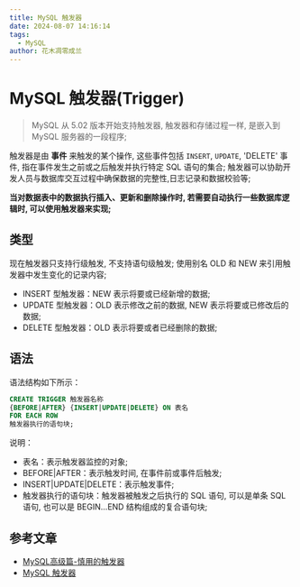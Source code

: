 ```yaml
---
title: MySQL 触发器
date: 2024-08-07 14:16:14
tags: 
  - MySQL
author: 花木凋零成兰
---
```


# MySQL 触发器(Trigger)

> MySQL 从 5.02 版本开始支持触发器, 触发器和存储过程一样, 是嵌入到 MySQL 服务器的一段程序;

触发器是由 **事件** 来触发的某个操作, 这些事件包括 `INSERT`, `UPDATE`, 'DELETE' 事件, 指在事件发生之前或之后触发并执行特定 SQL 语句的集合; 触发器可以协助开发人员与数据库交互过程中确保数据的完整性,日志记录和数据校验等;

**当对数据表中的数据执行插入、更新和删除操作时, 若需要自动执行一些数据库逻辑时, 可以使用触发器来实现;**

## 类型

现在触发器只支持行级触发, 不支持语句级触发; 使用别名 OLD 和 NEW 来引用触发器中发生变化的记录内容;

- INSERT 型触发器：NEW 表示将要或已经新增的数据;
- UPDATE 型触发器：OLD 表示修改之前的数据, NEW 表示将要或已修改后的数据;
- DELETE 型触发器：OLD 表示将要或者已经删除的数据;

## 语法

语法结构如下所示：

```sql
CREATE TRIGGER 触发器名称 
{BEFORE|AFTER} {INSERT|UPDATE|DELETE} ON 表名 
FOR EACH ROW 
触发器执行的语句块;
```
说明：

- 表名：表示触发器监控的对象;
- BEFORE|AFTER：表示触发时间, 在事件前或事件后触发;
- INSERT|UPDATE|DELETE：表示触发事件;
- 触发器执行的语句块：触发器被触发之后执行的 SQL 语句, 可以是单条 SQL 语句, 也可以是 BEGIN...END 结构组成的复合语句块;

## 参考文章

- [MySQL高级篇-慎用的触发器](https://cloud.tencent.com/developer/article/1979884)
- [MySQL 触发器](https://www.sqlboy.tech/pages/fa6960/)

